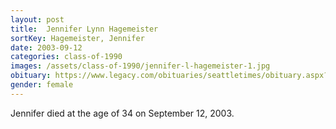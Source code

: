 ```yaml
---
layout: post
title:  Jennifer Lynn Hagemeister
sortKey: Hagemeister, Jennifer
date: 2003-09-12
categories: class-of-1990
images: /assets/class-of-1990/jennifer-l-hagemeister-1.jpg
obituary: https://www.legacy.com/obituaries/seattletimes/obituary.aspx?n=Jennifer-Hagemeister&pid=1424975
gender: female
---
```

Jennifer died at the age of 34 on September 12, 2003.
